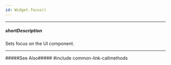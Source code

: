 ```yaml
---
id: Widget.focus()
---
```

---
##### shortDescription
Sets focus on the UI component.

---
#####See Also#####
#include common-link-callmethods